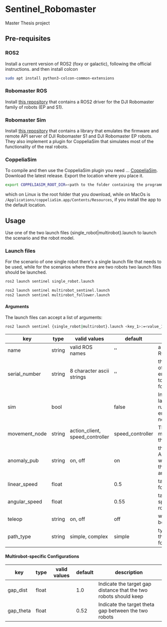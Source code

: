 # Sentinel_Robomaster

Master Thesis project

## Pre-requisites

### ROS2
Install a current version of ROS2 (foxy or galactic), following the official instructions. and then install colcon

```bash
sudo apt install python3-colcon-common-extensions
```

### Robomaster ROS
Install [this repository](https://github.com/jeguzzi/robomaster_ros) that contains a ROS2 driver for the DJI Robomaster family of robots (EP and S1). 

### Robomaster Sim
Install [this repository](https://github.com/jeguzzi/robomaster_sim) that contains a library that emulates the firmware and remote API server of DJI Robomaster S1 and DJI Robomaster EP robots. They also implement a plugin for CoppeliaSim that simulates most of the functionality of the real robots.

### CoppeliaSim
To compile and then use the CoppeliaSim plugin you need ... [CoppeliaSim](https://www.coppeliarobotics.com).
Download the latest release. Export the location where you place it.

```bash
export COPPELIASIM_ROOT_DIR=<path to the folder containing the programming subfolder>
```
which on Linux is the root folder that you download, while on MacOs is `/Applications/coppeliaSim.app/Contents/Resources`, if you install the app to the default location.

## Usage
Use one of the two launch files {single_robot|multirobot}.launch to launch the scenario  and the robot model.

### Launch files
For the scenario of one single robot there's a single launch file that needs to be used, while for the scenarios where there are two robots two launch files should be launched.

```bash
ros2 launch sentinel single_robot.launch

ros2 launch sentinel multirobot_sentinel.launch 
ros2 launch sentinel multirobot_follower.launch
```

#### Arguments
The launch files can accept a list of arguments:

```bash
ros2 launch sentinel {single_robot|multirobot}.launch <key_1>:=<value_1> <key_2>:=<value_2> ...
```

| key              | type    | valid values              | default | description                                                                                           |
| ---------------- | ------- | ------------------------- | ------- | ----------------------------------------------------------------------------------------------------- |
| name             | string  | valid ROS names           | ''      | a name used as ROS namespace                                                                          |
| serial_number    | string  | 8 character ascii strings | ''      | the serial number of the robot, leave empty to connect to the first robot found                             |
| sim | bool |             | false     | Indicate if the launch file will be run in a simulation environment or not                    |
| movement_node        | string  | action_client, speed_controller           | speed_controller     | The node used for motion control of the robot        |
| anomaly_pub    | string  | on, off  | on  | the node Anomaly_publisher will be used for the simulated anomaly message    |
| linear_speed        | float    |                           | 0.5   | target linear speed for the robot               |
| angular_speed       | float    |                           | 0.55   | target angular speed for the robot             |
| teleop | string    |   on, off                       | off   | whether teleop will be used or not         |
| path_type        | string    |   simple, complex                       | simple    | type of path that the robots will follow                    |


#### Multirobot-specific Configurations

| key         | type    | valid values     | default | description                                       |
| ----------- | ------- | ---------------- | ------- | ------------------------------------------------- |
| gap_dist | float |             | 1.0    | Indicate the target gap distance that the two robots should keep                    |
| gap_theta | float |             | 0.52     | Indicate the target theta gap between the two robots                    |
